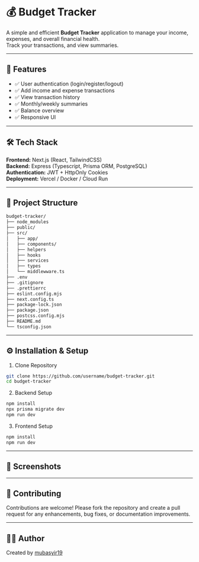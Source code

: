 # 💰 Budget Tracker

A simple and efficient **Budget Tracker** application to manage your income, expenses, and overall financial health.  
Track your transactions, and view summaries.

---

## 🚀 Features

- ✅ User authentication (login/register/logout)
- ✅ Add income and expense transactions
- ✅ View transaction history
- ✅ Monthly/weekly summaries
- ✅ Balance overview
- ✅ Responsive UI

---

## 🛠️ Tech Stack

**Frontend:** Next.js (React, TailwindCSS)  
**Backend:** Express (Typescript, Prisma ORM, PostgreSQL)  
**Authentication:** JWT + HttpOnly Cookies  
**Deployment:** Vercel / Docker / Cloud Run

---

## 📂 Project Structure

```bash
budget-tracker/
├── node_modules
├── public/
├── src/
│   ├── app/
│   ├── components/
│   ├── helpers
│   ├── hooks
│   ├── services
│   ├── types
│   └── middlewware.ts
├── .env
├── .gitignore
├── .prettierrc
├── eslint.config.mjs
├── next.config.ts
├── package-lock.json
├── package.json
├── postcss.config.mjs
├── README.md
└── tsconfig.json
```

---

## ⚙️ Installation & Setup

1. Clone Repository

```bash
git clone https://github.com/username/budget-tracker.git
cd budget-tracker

```

2. Backend Setup

```bash
npm install
npx prisma migrate dev
npm run dev
```

3. Frontend Setup

```bash
npm install
npm run dev
```

---

## 📸 Screenshots

---

## 🤝 Contributing

Contributions are welcome!
Please fork the repository and create a pull request for any enhancements, bug fixes, or documentation improvements.

---

## 🧑‍💻 Author

Created by [mubasyir19](https://github.com/mubasyir19)
